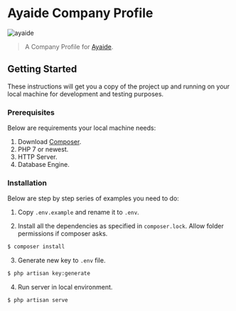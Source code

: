 # Ayaide Company Profile

![ayaide](https://instagram.fbdo2-1.fna.fbcdn.net/vp/9d7d179c045442bde4700c6887c88e8c/5B7BBB48/t51.2885-19/s150x150/30085542_169867450341861_5565118790489866240_n.jpg?_nc_eui2=AeGcZucTiBDC-j4JJzM_uz_hK1OdBEyxJ20Z8QV2ot0Vr-NTSAaKNLcKLn0VFuLUR-nk91ZXXktMmMENXs8F_pUW)

> A Company Profile for [Ayaide](https://ayaide.com).

## Getting Started

These instructions will get you a copy of the project up and running on your local machine for development and testing purposes.

### Prerequisites

Below are requirements your local machine needs:
1. Download [Composer](http://getcomposer.org/doc/00-intro.md).
2. PHP 7 or newest.
3. HTTP Server.
4. Database Engine.

### Installation

Below are step by step series of examples you need to do:
1. Copy `.env.example` and rename it to `.env`.

2. Install all the dependencies as specified in `composer.lock`. Allow folder permissions if composer asks.

```bash
$ composer install
```

3. Generate new key to `.env` file.

```bash
$ php artisan key:generate
```

4. Run server in local environment.

```bash
$ php artisan serve
```
